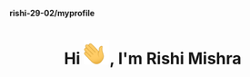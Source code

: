 **rishi-29-02/myprofile**

<h1 align="center">Hi <img width="45" src="waving_hand.gif">, I'm Rishi Mishra </h1>
